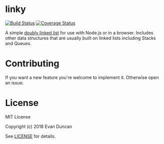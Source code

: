 # linky
[![Build Status](https://travis-ci.org/evan-duncan/linky.svg?branch=master)](https://travis-ci.org/evan-duncan/linky)
[![Coverage Status](https://coveralls.io/repos/github/evan-duncan/linky/badge.svg)](https://coveralls.io/github/evan-duncan/linky)

A simple [doubly linked list](https://en.wikipedia.org/wiki/Doubly_linked_list)
for use with Node.js or in a browser. Includes other data structures
that are usually built on linked lists including Stacks and Queues.

# Contributing
If you want a new feature you're welcome to implement it. Otherwise open an issue.

# License
MIT License

Copyright (c) 2018 Evan Duncan

See [LICENSE](LICENSE) for details.